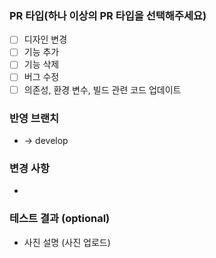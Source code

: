 ### PR 타입(하나 이상의 PR 타입을 선택해주세요)
- [ ] 디자인 변경
- [ ] 기능 추가
- [ ] 기능 삭제
- [ ] 버그 수정
- [ ] 의존성, 환경 변수, 빌드 관련 코드 업데이트
### 반영 브랜치
-  -> develop
### 변경 사항
- 
### 테스트 결과 (optional)
- 사진 설명
(사진 업로드)
